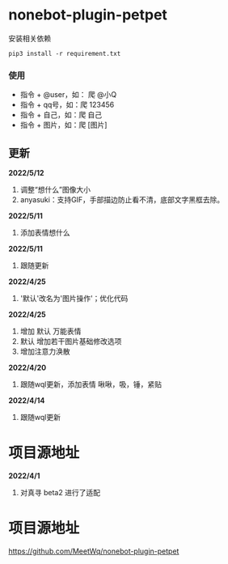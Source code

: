 # nonebot-plugin-petpet

安装相关依赖

```
pip3 install -r requirement.txt
```

### 使用

- 指令 + @user，如： 爬 @小Q
- 指令 + qq号，如：爬 123456
- 指令 + 自己，如：爬 自己
- 指令 + 图片，如：爬 [图片]

## 更新

**2022/5/12**

1. 调整“想什么”图像大小
2. anyasuki：支持GIF，手部描边防止看不清，底部文字黑框去除。

**2022/5/11**

1. 添加表情想什么

**2022/5/11**

1. 跟随更新

**2022/4/25**

1. '默认'改名为'图片操作'；优化代码

**2022/4/25**

1. 增加 默认 万能表情
2. 默认 增加若干图片基础修改选项
3. 增加注意力涣散

**2022/4/20**

1. 跟随wql更新，添加表情 啾啾，吸，锤，紧贴

**2022/4/14**

1. 跟随wql更新

# 项目源地址

**2022/4/1**

1. 对真寻 beta2 进行了适配

# 项目源地址

https://github.com/MeetWq/nonebot-plugin-petpet

### 
